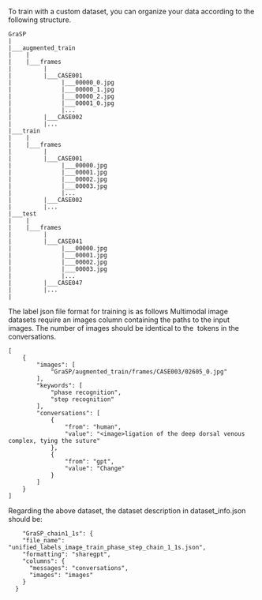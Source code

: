 To train with a custom dataset, you can organize your data according to the following structure.
```text
GraSP
|
|___augmented_train
|    |
|    |___frames
|         |
|         |___CASE001
|              |___00000_0.jpg
|              |___00000_1.jpg
|              |___00000_2.jpg
|              |___00001_0.jpg
|              |...
|         |___CASE002
|         |...
|___train
|    |
|    |___frames
|         |
|         |___CASE001
|              |___00000.jpg
|              |___00001.jpg
|              |___00002.jpg
|              |___00003.jpg
|              |...
|         |___CASE002
|         |...
|___test
|    |
|    |___frames
|         |
|         |___CASE041
|              |___00000.jpg
|              |___00001.jpg
|              |___00002.jpg
|              |___00003.jpg
|              |...
|         |___CASE047
|         |...
|
```
The label json file format for training is as follows
Multimodal image datasets require an images column containing the paths to the input images.
The number of images should be identical to the <image> tokens in the conversations.
```text
[
    {
        "images": [
            "GraSP/augmented_train/frames/CASE003/02605_0.jpg"
        ],
        "keywords": [
            "phase recognition",
            "step recognition"
        ],
        "conversations": [
            {
                "from": "human",
                "value": "<image>ligation of the deep dorsal venous complex, tying the suture"
            },
            {
                "from": "gpt",
                "value": "Change"
            }
        ]
    }
]
```
Regarding the above dataset, the dataset description in dataset_info.json should be:
```text
    "GraSP_chain1_1s": {
    "file_name": "unified_labels_image_train_phase_step_chain_1_1s.json",
    "formatting": "sharegpt",
    "columns": {
      "messages": "conversations",
      "images": "images"
    }
  }
```
